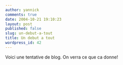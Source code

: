 ```yaml
---
author: yannick
comments: true
date: 2004-10-21 19:10:23
layout: post
published: false
slug: un-debut-a-tout
title: Un debut a tout
wordpress_id: 42
---
```


Voici une tentative de blog. On verra ce que ca donne!
